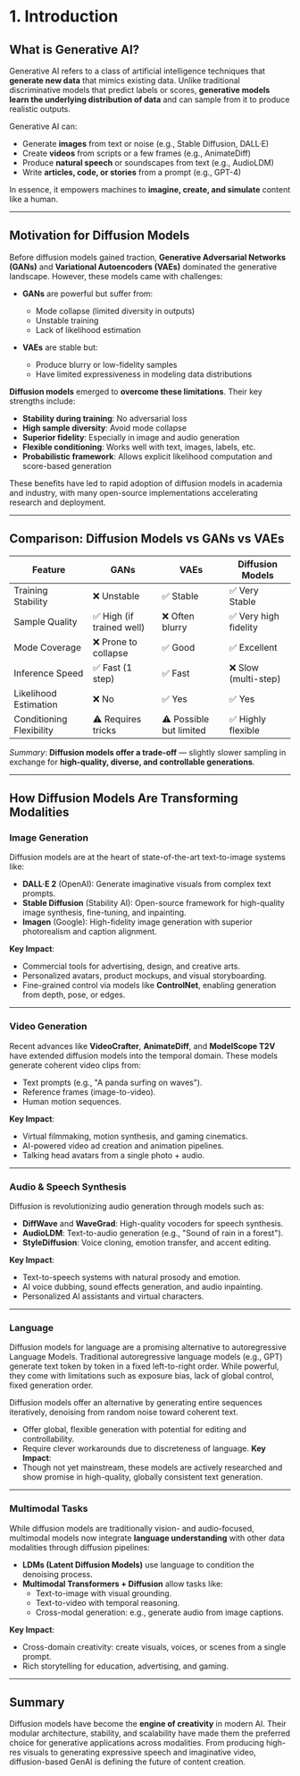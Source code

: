 # 1. Introduction

## What is Generative AI?

Generative AI refers to a class of artificial intelligence techniques that **generate new data** that mimics existing data. Unlike traditional discriminative models that predict labels or scores, **generative models learn the underlying distribution of data** and can sample from it to produce realistic outputs.

Generative AI can:
- Generate **images** from text or noise (e.g., Stable Diffusion, DALL·E)
- Create **videos** from scripts or a few frames (e.g., AnimateDiff)
- Produce **natural speech** or soundscapes from text (e.g., AudioLDM)
- Write **articles, code, or stories** from a prompt (e.g., GPT-4)

In essence, it empowers machines to **imagine, create, and simulate** content like a human.

---

## Motivation for Diffusion Models

Before diffusion models gained traction, **Generative Adversarial Networks (GANs)** and **Variational Autoencoders (VAEs)** dominated the generative landscape. However, these models came with challenges:

- **GANs** are powerful but suffer from:
  - Mode collapse (limited diversity in outputs)
  - Unstable training
  - Lack of likelihood estimation

- **VAEs** are stable but:
  - Produce blurry or low-fidelity samples
  - Have limited expressiveness in modeling data distributions

**Diffusion models** emerged to **overcome these limitations**. Their key strengths include:
- **Stability during training**: No adversarial loss
- **High sample diversity**: Avoid mode collapse
- **Superior fidelity**: Especially in image and audio generation
- **Flexible conditioning**: Works well with text, images, labels, etc.
- **Probabilistic framework**: Allows explicit likelihood computation and score-based generation

These benefits have led to rapid adoption of diffusion models in academia and industry, with many open-source implementations accelerating research and deployment.

---

## Comparison: Diffusion Models vs GANs vs VAEs

| Feature                  | GANs                         | VAEs                        | Diffusion Models              |
|--------------------------|------------------------------|-----------------------------|-------------------------------|
| Training Stability       | ❌ Unstable                  | ✅ Stable                   | ✅ Very Stable                |
| Sample Quality           | ✅ High (if trained well)    | ❌ Often blurry             | ✅ Very high fidelity         |
| Mode Coverage            | ❌ Prone to collapse         | ✅ Good                     | ✅ Excellent                  |
| Inference Speed          | ✅ Fast (1 step)             | ✅ Fast                     | ❌ Slow (multi-step)          |
| Likelihood Estimation    | ❌ No                        | ✅ Yes                      | ✅ Yes                        |
| Conditioning Flexibility | ⚠️ Requires tricks           | ⚠️ Possible but limited     | ✅ Highly flexible            |

*Summary*: **Diffusion models offer a trade-off** — slightly slower sampling in exchange for **high-quality, diverse, and controllable generations**.

---

## How Diffusion Models Are Transforming Modalities

### Image Generation
Diffusion models are at the heart of state-of-the-art text-to-image systems like:
- **DALL·E 2** (OpenAI): Generate imaginative visuals from complex text prompts.
- **Stable Diffusion** (Stability AI): Open-source framework for high-quality image synthesis, fine-tuning, and inpainting.
- **Imagen** (Google): High-fidelity image generation with superior photorealism and caption alignment.

**Key Impact**:
- Commercial tools for advertising, design, and creative arts.
- Personalized avatars, product mockups, and visual storyboarding.
- Fine-grained control via models like **ControlNet**, enabling generation from depth, pose, or edges.

---

### Video Generation
Recent advances like **VideoCrafter**, **AnimateDiff**, and **ModelScope T2V** have extended diffusion models into the temporal domain. These models generate coherent video clips from:
- Text prompts (e.g., "A panda surfing on waves").
- Reference frames (image-to-video).
- Human motion sequences.

**Key Impact**:
- Virtual filmmaking, motion synthesis, and gaming cinematics.
- AI-powered video ad creation and animation pipelines.
- Talking head avatars from a single photo + audio.

---

### Audio & Speech Synthesis
Diffusion is revolutionizing audio generation through models such as:
- **DiffWave** and **WaveGrad**: High-quality vocoders for speech synthesis.
- **AudioLDM**: Text-to-audio generation (e.g., "Sound of rain in a forest").
- **StyleDiffusion**: Voice cloning, emotion transfer, and accent editing.

**Key Impact**:
- Text-to-speech systems with natural prosody and emotion.
- AI voice dubbing, sound effects generation, and audio inpainting.
- Personalized AI assistants and virtual characters.

---

### Language 
Diffusion models for language are a promising alternative to autoregressive Language Models.
Traditional autoregressive language models (e.g., GPT) generate text token by token in a fixed left-to-right order. While powerful, they come with limitations such as exposure bias, lack of global control, fixed generation order.

Diffusion models offer an alternative by generating entire sequences iteratively, denoising from random noise toward coherent text.
- Offer global, flexible generation with potential for editing and controllability.
- Require clever workarounds due to discreteness of language.
**Key Impact**:
- Though not yet mainstream, these models are actively researched and show promise in high-quality, globally consistent text generation.

---
### Multimodal Tasks
While diffusion models are traditionally vision- and audio-focused, multimodal models now integrate **language understanding** with other data modalities  through diffusion pipelines:
- **LDMs (Latent Diffusion Models)** use language to condition the denoising process.
- **Multimodal Transformers + Diffusion** allow tasks like:
  - Text-to-image with visual grounding.
  - Text-to-video with temporal reasoning.
  - Cross-modal generation: e.g., generate audio from image captions.

**Key Impact**:
- Cross-domain creativity: create visuals, voices, or scenes from a single prompt.
- Rich storytelling for education, advertising, and gaming.

---

## Summary
Diffusion models have become the **engine of creativity** in modern AI. Their modular architecture, stability, and scalability have made them the preferred choice for generative applications across modalities. From producing high-res visuals to generating expressive speech and imaginative video, diffusion-based GenAI is defining the future of content creation.